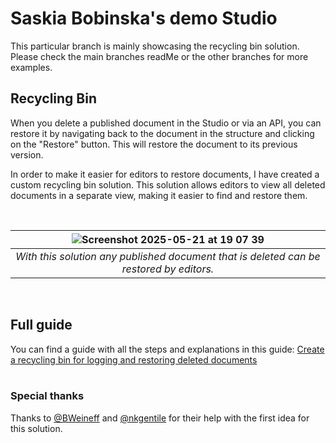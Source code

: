 # Saskia Bobinska's demo Studio

This particular branch is mainly showcasing the recycling bin solution. Please check the main branches readMe or the other branches for more examples.

## Recycling Bin

When you delete a published document in the Studio or via an API, you can restore it by navigating back to the document in the structure and clicking on the "Restore" button. This will restore the document to its previous version.

In order to make it easier for editors to restore documents, I have created a custom recycling bin solution. This solution allows editors to view all deleted documents in a separate view, making it easier to find and restore them.

<br>

| ![Screenshot 2025-05-21 at 19 07 39](https://github.com/user-attachments/assets/4dc1025c-1b92-4cbc-82d1-09e4d9b90bf9) |
| :-------------------------------------------------------------------------------------------------------------------: |
|                _With this solution any published document that is deleted can be restored by editors._                |

<br>

## Full guide

You can find a guide with all the steps and explanations in this guide: [Create a recycling bin for logging and restoring deleted documents](https://www.sanity.io/guides/bin-for-restoring-deleted-documents)
<br>
<br>

### Special thanks

Thanks to [@BWeineff](https://github.com/BWeineff) and [@nkgentile](https://github.com/nkgentile) for their help with the first idea for this solution.
